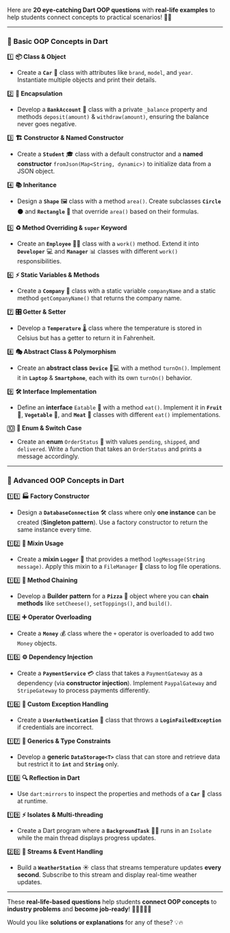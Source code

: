 Here are **20 eye-catching Dart OOP questions** with **real-life examples** to help students connect concepts to practical scenarios! 🚀🔥  

---

### **🔰 Basic OOP Concepts in Dart**  

1️⃣ **📦 Class & Object**  
   - Create a **`Car`** 🚗 class with attributes like `brand`, `model`, and `year`. Instantiate multiple objects and print their details.  

2️⃣ **🔐 Encapsulation**  
   - Develop a **`BankAccount`** 🏦 class with a private `_balance` property and methods `deposit(amount)` & `withdraw(amount)`, ensuring the balance never goes negative.  

3️⃣ **🏗️ Constructor & Named Constructor**  
   - Create a **`Student`** 🎓 class with a default constructor and a **named constructor** `fromJson(Map<String, dynamic>)` to initialize data from a JSON object.  

4️⃣ **📚 Inheritance**  
   - Design a **`Shape`** 🖼️ class with a method `area()`. Create subclasses **`Circle`** ⚫ and **`Rectangle`** 🔲 that override `area()` based on their formulas.  

5️⃣ **♻️ Method Overriding & `super` Keyword**  
   - Create an **`Employee`** 👨‍💼 class with a `work()` method. Extend it into **`Developer`** 💻 and **`Manager`** 📊 classes with different `work()` responsibilities.  

6️⃣ **⚡ Static Variables & Methods**  
   - Create a **`Company`** 🏢 class with a static variable `companyName` and a static method `getCompanyName()` that returns the company name.  

7️⃣ **🎛️ Getter & Setter**  
   - Develop a **`Temperature`** 🌡️ class where the temperature is stored in Celsius but has a getter to return it in Fahrenheit.  

8️⃣ **🎭 Abstract Class & Polymorphism**  
   - Create an **abstract class** **`Device`** 📱💻 with a method `turnOn()`. Implement it in **`Laptop`** & **`Smartphone`**, each with its own `turnOn()` behavior.  

9️⃣ **🛠️ Interface Implementation**  
   - Define an **interface** `Eatable` 🍏 with a method `eat()`. Implement it in **`Fruit`** 🍎, **`Vegetable`** 🥦, and **`Meat`** 🍖 classes with different `eat()` implementations.  

🔟 **📜 Enum & Switch Case**  
   - Create an **enum** `OrderStatus` 🛒 with values `pending`, `shipped`, and `delivered`. Write a function that takes an `OrderStatus` and prints a message accordingly.  

---

### **🚀 Advanced OOP Concepts in Dart**  

1️⃣1️⃣ **🏭 Factory Constructor**  
   - Design a **`DatabaseConnection`** 🛠️ class where only **one instance** can be created (**Singleton pattern**). Use a factory constructor to return the same instance every time.  

1️⃣2️⃣ **📝 Mixin Usage**  
   - Create a **mixin `Logger`** 📜 that provides a method `logMessage(String message)`. Apply this mixin to a `FileManager` 📂 class to log file operations.  

1️⃣3️⃣ **🔗 Method Chaining**  
   - Develop a **Builder pattern** for a **`Pizza`** 🍕 object where you can **chain methods** like `setCheese()`, `setToppings()`, and `build()`.  

1️⃣4️⃣ **➕ Operator Overloading**  
   - Create a **`Money`** 💰 class where the `+` operator is overloaded to add two `Money` objects.  

1️⃣5️⃣ **⚙️ Dependency Injection**  
   - Create a **`PaymentService`** 💳 class that takes a `PaymentGateway` as a dependency (via **constructor injection**). Implement `PaypalGateway` and `StripeGateway` to process payments differently.  

1️⃣6️⃣ **🚨 Custom Exception Handling**  
   - Create a **`UserAuthentication`** 🔑 class that throws a **`LoginFailedException`** if credentials are incorrect.  

1️⃣7️⃣ **🧩 Generics & Type Constraints**  
   - Develop a **generic `DataStorage<T>`** class that can store and retrieve data but restrict it to **`int`** and **`String`** only.  

1️⃣8️⃣ **🔍 Reflection in Dart**  
   - Use `dart:mirrors` to inspect the properties and methods of a **`Car`** 🚙 class at runtime.  

1️⃣9️⃣ **⚡ Isolates & Multi-threading**  
   - Create a Dart program where a **`BackgroundTask`** 🏃‍♂️ runs in an `Isolate` while the main thread displays progress updates.  

2️⃣0️⃣ **🌊 Streams & Event Handling**  
   - Build a **`WeatherStation`** ☀️ class that streams temperature updates **every second**. Subscribe to this stream and display real-time weather updates.  

---

These **real-life-based questions** help students **connect OOP concepts** to **industry problems** and **become job-ready**! 🚀👨‍💻👩‍💻  

Would you like **solutions or explanations** for any of these? 💡🔥
